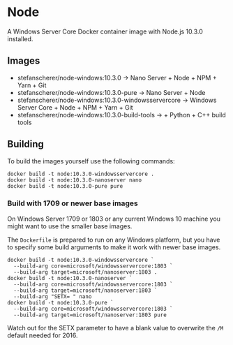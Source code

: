# Node

A Windows Server Core Docker container image with Node.js 10.3.0 installed.

## Images

- stefanscherer/node-windows:10.3.0 -> Nano Server + Node + NPM + Yarn + Git
- stefanscherer/node-windows:10.3.0-pure -> Nano Server + Node
- stefanscherer/node-windows:10.3.0-windowsservercore -> Windows Server Core + Node + NPM + Yarn + Git
- stefanscherer/node-windows:10.3.0-build-tools -> + Python + C++ build tools

## Building

To build the images yourself use the following commands:

```
docker build -t node:10.3.0-windowsservercore .
docker build -t node:10.3.0-nanoserver nano
docker build -t node:10.3.0-pure pure
```

### Build with 1709 or newer base images

On Windows Server 1709 or 1803 or any current Windows 10 machine you might want to use the smaller base images.

The `Dockerfile` is prepared to run on any Windows platform, but you have to specify some build arguments to make it work with newer base images.

```
docker build -t node:10.3.0-windowsservercore `
  --build-arg core=microsoft/windowsservercore:1803 `
  --build-arg target=microsoft/nanoserver:1803 .
docker build -t node:10.3.0-nanoserver `
  --build-arg core=microsoft/windowsservercore:1803 `
  --build-arg target=microsoft/nanoserver:1803 `
  --build-arg "SETX= " nano
docker build -t node:10.3.0-pure `
  --build-arg core=microsoft/windowsservercore:1803 `
  --build-arg target=microsoft/nanoserver:1803 pure
```

Watch out for the SETX parameter to have a blank value to overwrite the `/M` default needed for 2016.

